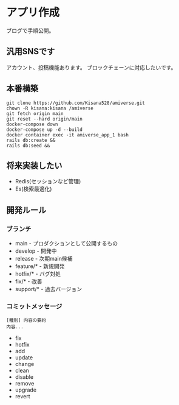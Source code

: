 # アプリ作成
ブログで手順公開。
## 汎用SNSです
アカウント、投稿機能あります。
ブロックチェーンに対応したいです。
## 本番構築
```
git clone https://github.com/Kisana528/amiverse.git
chown -R kisana:kisana /amiverse
git fetch origin main
git reset --hard origin/main
docker-compose down
docker-compose up -d --build
docker container exec -it amiverse_app_1 bash
rails db:create &&
rails db:seed &&
```
## 将来実装したい
- Redis(セッションなど管理)
- Es(検索最適化)

## 開発ルール
### ブランチ
- main - プロダクションとして公開するもの
- develop - 開発中
- release - 次期main候補
- feature/* - 新規開発
- hotfix/* - バグ対処
- fix/* - 改善
- support/* - 過去バージョン
### コミットメッセージ
```
[種別] 内容の要約
内容...
```
- fix
- hotfix
- add
- update
- change
- clean
- disable
- remove
- upgrade
- revert